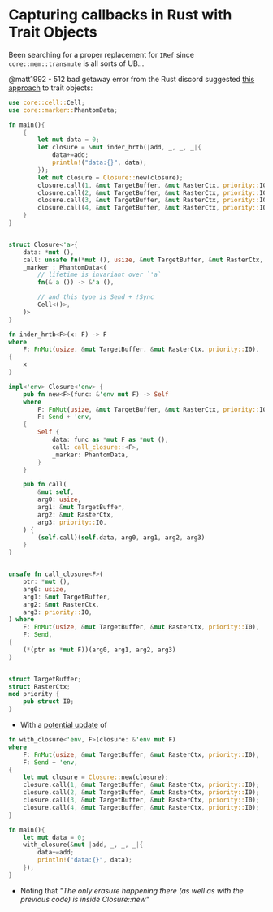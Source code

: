 # Capturing callbacks in Rust with Trait Objects

Been searching for a proper replacement for `IRef` since `core::mem::transmute` is all sorts of UB...

@matt1992 - 512 bad getaway error from the Rust discord suggested [this
approach](https://play.rust-lang.org/?version=stable&mode=debug&edition=2018&gist=da89459eac77684a6fd042a9fc586897)
to trait objects:

```rust
use core::cell::Cell;
use core::marker::PhantomData;

fn main(){
    {
        let mut data = 0;
        let closure = &mut inder_hrtb(|add, _, _, _|{
            data+=add;
            println!("data:{}", data);
        });
        let mut closure = Closure::new(closure);
        closure.call(1, &mut TargetBuffer, &mut RasterCtx, priority::I0);
        closure.call(2, &mut TargetBuffer, &mut RasterCtx, priority::I0);
        closure.call(3, &mut TargetBuffer, &mut RasterCtx, priority::I0);
        closure.call(4, &mut TargetBuffer, &mut RasterCtx, priority::I0);
    }
}


struct Closure<'a>{
    data: *mut (),
    call: unsafe fn(*mut (), usize, &mut TargetBuffer, &mut RasterCtx, priority::I0),
    _marker : PhantomData<(
        // lifetime is invariant over `'a`
        fn(&'a ()) -> &'a (),

        // and this type is Send + !Sync
        Cell<()>,
    )>
}

fn inder_hrtb<F>(x: F) -> F
where
    F: FnMut(usize, &mut TargetBuffer, &mut RasterCtx, priority::I0),
{
    x
}

impl<'env> Closure<'env> {
    pub fn new<F>(func: &'env mut F) -> Self
    where
        F: FnMut(usize, &mut TargetBuffer, &mut RasterCtx, priority::I0),
        F: Send + 'env,
    {
        Self {
            data: func as *mut F as *mut (),
            call: call_closure::<F>,
            _marker: PhantomData,
        }
    }

    pub fn call(
        &mut self,
        arg0: usize,
        arg1: &mut TargetBuffer,
        arg2: &mut RasterCtx,
        arg3: priority::I0,
    ) {
        (self.call)(self.data, arg0, arg1, arg2, arg3)
    }
}


unsafe fn call_closure<F>(
    ptr: *mut (),
    arg0: usize,
    arg1: &mut TargetBuffer,
    arg2: &mut RasterCtx,
    arg3: priority::I0,
) where
    F: FnMut(usize, &mut TargetBuffer, &mut RasterCtx, priority::I0),
    F: Send,
{
    (*(ptr as *mut F))(arg0, arg1, arg2, arg3)
}


struct TargetBuffer;
struct RasterCtx;
mod priority {
    pub struct I0;
}
```

- With a [potential update](https://play.rust-lang.org/?version=stable&mode=debug&edition=2018&gist=183630f9d7e18ed5ab6a391b99ec4caf) of

```rust
fn with_closure<'env, F>(closure: &'env mut F)
where
    F: FnMut(usize, &mut TargetBuffer, &mut RasterCtx, priority::I0),
    F: Send + 'env,
{
    let mut closure = Closure::new(closure);
    closure.call(1, &mut TargetBuffer, &mut RasterCtx, priority::I0);
    closure.call(2, &mut TargetBuffer, &mut RasterCtx, priority::I0);
    closure.call(3, &mut TargetBuffer, &mut RasterCtx, priority::I0);
    closure.call(4, &mut TargetBuffer, &mut RasterCtx, priority::I0);
}

fn main(){
    let mut data = 0;
    with_closure(&mut |add, _, _, _|{
        data+=add;
        println!("data:{}", data);
    });
}
```

- Noting that _"The only erasure happening there (as well as with the previous code) is inside
Closure::new"_
